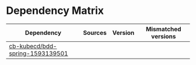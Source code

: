 # Dependency Matrix

Dependency | Sources | Version | Mismatched versions
---------- | ------- | ------- | -------------------
[cb-kubecd/bdd-spring-1593139501](https://github.com/cb-kubecd/bdd-spring-1593139501.git) |  | []() | 
